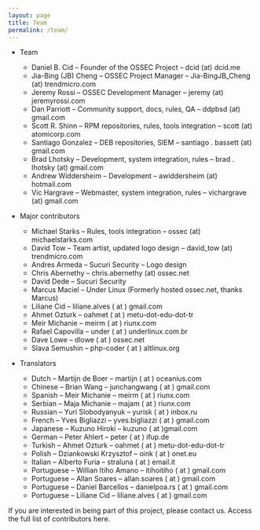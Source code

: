 ```yaml
---
layout: page
title: Team
permalink: /team/
---
```


* Team
    * Daniel B. Cid – Founder of the OSSEC Project – dcid (at) dcid.me
    * Jia-Bing (JB) Cheng – OSSEC Project Manager – Jia-BingJB_Cheng (at) trendmicro.com
    * Jeremy Rossi – OSSEC Development Manager – jeremy (at) jeremyrossi.com
    * Dan Parriott – Community support, docs, rules, QA – ddpbsd (at) gmail.com
    * Scott R. Shinn – RPM repositories, rules, tools integration – scott (at) atomicorp.com
    * Santiago Gonzalez – DEB repositories, SIEM  – santiago . bassett (at) gmail.com
    * Brad Lhotsky – Development, system integration, rules – brad . lhotsky (at) gmail.com
    * Andrew Widdersheim – Development – awiddersheim (at) hotmail.com
    * Vic Hargrave – Webmaster, system integration, rules – vichargrave (at) gmail.com


* Major contributors
    * Michael Starks – Rules, tools integration – ossec (at) michaelstarks.com
    * David Tow – Team artist, updated logo design – david_tow (at) trendmicro.com
    * Andres Armeda – Sucuri Security – Logo design
    * Chris Abernethy – chris.abernethy (at) ossec.net
    * David Dede – Sucuri Security
    * Marcus Maciel – Under Linux (Formerly hosted ossec.net, thanks Marcus)
    * Liliane Cid – liliane.alves ( at  ) gmail.com
    * Ahmet Ozturk – oahmet ( at  ) metu-dot-edu-dot-tr
    * Meir Michanie – meirm ( at  ) riunx.com
    * Rafael Capovilla – under ( at  ) underlinux.com.br
    * Dave Lowe – dlowe ( at  ) ossec.net
    * Slava Semushin – php-coder ( at  ) altlinux.org

* Translators
    * Dutch – Martijn de Boer – martijn ( at  ) oceanius.com
    * Chinese – Brian Wang – junchangwang ( at  ) gmail.com
    * Spanish – Meir Michanie – meirm ( at  ) riunx.com
    * Serbian – Maja Michanie – majam ( at  ) riunx.com
    * Russian – Yuri Slobodyanyuk – yurisk ( at  ) inbox.ru
    * French – Yves Bigliazzi – yves.bigliazzi ( at  ) gmail.com
    * Japanese – Kuzuno Hiroki – kuzuno ( at  )gmail.com
    * German – Peter Ahlert – peter ( at  ) ifup.de
    * Turkish – Ahmet Ozturk – oahmet ( at  ) metu-dot-edu-dot-tr
    * Polish – Dziankowski Krzysztof – oink ( at  ) onet.eu
    * Italian – Alberto Furia – straluna ( at  ) email.it
    * Portuguese – Willian Itiho Amano – itihoitiho ( at  ) gmail.com
    * Portuguese – Allan Soares – allan.soares ( at  ) gmail.com
    * Portuguese – Daniel Barcellos – danielpoa.rs ( at  ) gmail.com
    * Portuguese – Liliane Cid – liliane.alves ( at  ) gmail.com

If you are interested in being part of this project, please contact us.  Access the full list of contributors here.
